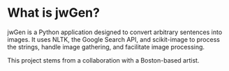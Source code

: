 # What is jwGen? #

jwGen is a Python application designed to convert arbitrary sentences into images. It uses NLTK, the Google Search API, and scikit-image to process the strings, handle image gathering, and facilitate image processing.

This project stems from a collaboration with a Boston-based artist. 
